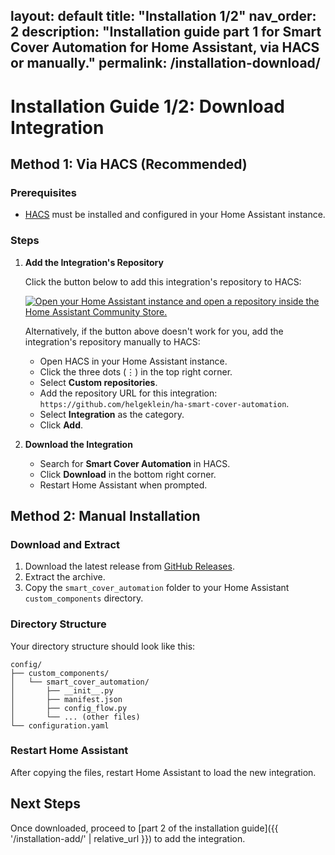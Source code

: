 layout: default
title: "Installation 1/2"
nav_order: 2
description: "Installation guide part 1 for Smart Cover Automation for Home Assistant, via HACS or manually."
permalink: /installation-download/
---

# Installation Guide 1/2: Download Integration

## Method 1: Via HACS (Recommended)

### Prerequisites

- [HACS](https://hacs.xyz/) must be installed and configured in your Home Assistant instance.

### Steps

1. **Add the Integration's Repository**

   Click the button below to add this integration's repository to HACS:

   [![Open your Home Assistant instance and open a repository inside the Home Assistant Community Store.](https://my.home-assistant.io/badges/hacs_repository.svg)](https://my.home-assistant.io/redirect/hacs_repository/?owner=helgeklein&repository=ha-smart-cover-automation&category=Integration)

   Alternatively, if the button above doesn't work for you, add the integration's repository manually to HACS:

   - Open HACS in your Home Assistant instance.
   - Click the three dots (⋮) in the top right corner.
   - Select **Custom repositories**.
   - Add the repository URL for this integration: `https://github.com/helgeklein/ha-smart-cover-automation`.
   - Select **Integration** as the category.
   - Click **Add**.

2. **Download the Integration**

   - Search for **Smart Cover Automation** in HACS.
   - Click **Download** in the bottom right corner.
   - Restart Home Assistant when prompted.

## Method 2: Manual Installation

### Download and Extract

1. Download the latest release from [GitHub Releases](https://github.com/helgeklein/ha-smart-cover-automation/releases).
2. Extract the archive.
3. Copy the `smart_cover_automation` folder to your Home Assistant `custom_components` directory.

### Directory Structure

Your directory structure should look like this:

```
config/
├── custom_components/
│   └── smart_cover_automation/
│       ├── __init__.py
│       ├── manifest.json
│       ├── config_flow.py
│       └── ... (other files)
└── configuration.yaml
```

### Restart Home Assistant

After copying the files, restart Home Assistant to load the new integration.

## Next Steps

Once downloaded, proceed to [part 2 of the installation guide]({{ '/installation-add/' | relative_url }}) to add the integration.